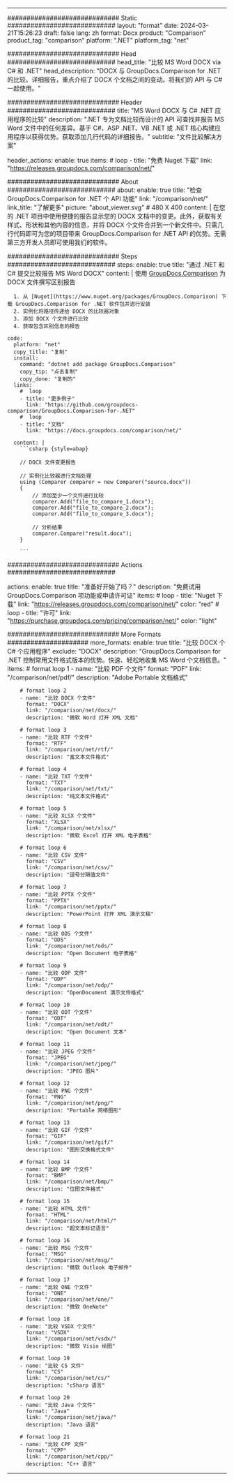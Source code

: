 
---
############################# Static ############################
layout: "format"
date:  2024-03-21T15:26:23
draft: false
lang: zh
format: Docx
product: "Comparison"
product_tag: "comparison"
platform: ".NET"
platform_tag: "net"

############################# Head ############################
head_title: "比较 MS Word DOCX via C# 和 .NET"
head_description: "DOCX 与 GroupDocs.Comparison for .NET 的比较。详细报告，重点介绍了 DOCX 个文档之间的变动。将我们的 API 与 C# 一起使用。"

############################# Header ############################
title: "MS Word DOCX 与 C# .NET 应用程序的比较" 
description: ".NET 专为文档比较而设计的 API 可查找并报告 MS Word 文件中的任何差异。基于 C#、ASP .NET、VB .NET 或 .NET 核心构建应用程序以获得优势。获取添加几行代码的详细报告。"
subtitle: "文件比较解决方案" 

header_actions:
  enable: true
  items:
    #  loop
    - title: "免费 Nuget 下载"
      link: "https://releases.groupdocs.com/comparison/net/"
      
############################# About ############################
about:
    enable: true
    title: "检查 GroupDocs.Comparison for .NET 个 API 功能"
    link: "/comparison/net/"
    link_title: "了解更多"
    picture: "about_viewer.svg" # 480 X 400
    content: |
       在您的 .NET 项目中使用便捷的报告显示您的 DOCX 文档中的变更。此外，获取有关样式、形状和其他内容的信息，并将 DOCX 个文件合并到一个新文件中。只需几行代码即可为您的项目带来 GroupDocs.Comparison for .NET API 的优势。无需第三方开发人员即可使用我们的软件。

############################# Steps ############################
steps:
    enable: true
    title: "通过 .NET 和 C# 提交比较报告 MS Word DOCX"
    content: |
      使用 [GroupDocs.Comparison](https://products.groupdocs.com/comparison/net/) 为 DOCX 文件撰写区别报告
      
      1. 从 [Nuget](https://www.nuget.org/packages/GroupDocs.Comparison) 下载 GroupDocs.Comparison for .NET 软件包并进行安装
      2. 实例化将路径传递给 DOCX 的比较器对象
      3. 添加 DOCX 个文件进行比较
      4. 获取包含区别信息的报告
   
    code:
      platform: "net"
      copy_title: "复制"
      install:
        command: "dotnet add package GroupDocs.Comparison"
        copy_tip: "点击复制"
        copy_done: "复制的"
      links:
        #  loop
        - title: "更多例子"
          link: "https://github.com/groupdocs-comparison/GroupDocs.Comparison-for-.NET"
        #  loop
        - title: "文档"
          link: "https://docs.groupdocs.com/comparison/net/"
          
      content: |
        ```csharp {style=abap}

        // DOCX 文件变更报告

        // 实例化比较器进行文档处理
        using (Comparer comparer = new Comparer("source.docx"))
        {
            // 添加至少一个文件进行比较
        	comparer.Add("file_to_compare_1.docx");
            comparer.Add("file_to_compare_2.docx");
            comparer.Add("file_to_compare_3.docx");

            // 分析结果
            comparer.Compare("result.docx"); 
        }
        
        ```            

############################# Actions ############################

actions:
  enable: true
  title: "准备好开始了吗？"
  description: "免费试用 GroupDocs.Comparison 项功能或申请许可证"
  items:
    #  loop
    - title: "Nuget 下载"
      link: "https://releases.groupdocs.com/comparison/net/"
      color: "red"
        #  loop
    - title: "许可"
      link: "https://purchase.groupdocs.com/pricing/comparison/net/"
      color: "light"


############################# More Formats #####################
more_formats:
    enable: true
    title: "比较 DOCX 个 C# 个应用程序"
    exclude: "DOCX"
    description: "GroupDocs.Comparison for .NET 控制常用文件格式版本的优势。快速、轻松地收集 MS Word 个文档信息。"
    items: 
        # format loop 1
        - name: "比较 PDF 个文件"
          format: "PDF"
          link: "/comparison/net/pdf/"
          description: "Adobe Portable 文档格式"

        # format loop 2
        - name: "比较 DOCX 个文件"
          format: "DOCX"
          link: "/comparison/net/docx/"
          description: "微软 Word 打开 XML 文档"

        # format loop 3
        - name: "比较 RTF 个文件"
          format: "RTF"
          link: "/comparison/net/rtf/"
          description: "富文本文件格式"

        # format loop 4
        - name: "比较 TXT 个文件"
          format: "TXT"
          link: "/comparison/net/txt/"
          description: "纯文本文件格式"

        # format loop 5
        - name: "比较 XLSX 个文件"
          format: "XLSX"
          link: "/comparison/net/xlsx/"
          description: "微软 Excel 打开 XML 电子表格"

        # format loop 6
        - name: "比较 CSV 文件"
          format: "CSV"
          link: "/comparison/net/csv/"
          description: "逗号分隔值文件"

        # format loop 7
        - name: "比较 PPTX 个文件"
          format: "PPTX"
          link: "/comparison/net/pptx/"
          description: "PowerPoint 打开 XML 演示文稿"

        # format loop 8
        - name: "比较 ODS 个文件"
          format: "ODS"
          link: "/comparison/net/ods/"
          description: "Open Document 电子表格"

        # format loop 9
        - name: "比较 ODP 文件"
          format: "ODP"
          link: "/comparison/net/odp/"
          description: "OpenDocument 演示文件格式"

        # format loop 10
        - name: "比较 ODT 个文件"
          format: "ODT"
          link: "/comparison/net/odt/"
          description: "Open Document 文本"

        # format loop 11
        - name: "比较 JPEG 个文件"
          format: "JPEG"
          link: "/comparison/net/jpeg/"
          description: "JPEG 图片"

        # format loop 12
        - name: "比较 PNG 个文件"
          format: "PNG"
          link: "/comparison/net/png/"
          description: "Portable 网络图形"

        # format loop 13
        - name: "比较 GIF 个文件"
          format: "GIF"
          link: "/comparison/net/gif/"
          description: "图形交换格式文件"

        # format loop 14
        - name: "比较 BMP 个文件"
          format: "BMP"
          link: "/comparison/net/bmp/"
          description: "位图文件格式"

        # format loop 15
        - name: "比较 HTML 文件"
          format: "HTML"
          link: "/comparison/net/html/"
          description: "超文本标记语言"

        # format loop 16
        - name: "比较 MSG 个文件"
          format: "MSG"
          link: "/comparison/net/msg/"
          description: "微软 Outlook 电子邮件"

        # format loop 17
        - name: "比较 ONE 个文件"
          format: "ONE"
          link: "/comparison/net/one/"
          description: "微软 OneNote"

        # format loop 18
        - name: "比较 VSDX 个文件"
          format: "VSDX"
          link: "/comparison/net/vsdx/"
          description: "微软 Visio 绘图"

        # format loop 19
        - name: "比较 CS 文件"
          format: "CS"
          link: "/comparison/net/cs/"
          description: "cSharp 语言"

        # format loop 20
        - name: "比较 Java 个文件"
          format: "Java"
          link: "/comparison/net/java/"
          description: "Java 语言"
          
        # format loop 21
        - name: "比较 CPP 文件"
          format: "CPP"
          link: "/comparison/net/cpp/"
          description: "C++ 语言"
---